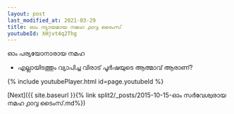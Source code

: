 ```yaml
---
layout: post
last_modified_at: 2021-03-29
title: ഓം ന്യായമായ നമഹ ൧൦൮ ടൈംസ്
youtubeId: XHjvt4q2Thg
---
```

 
 
 ഓം പര്യയോനാരായ നമഹ 
 
 -  എല്ലായിടത്തും വ്യാപിച്ച വിരാട് പൂർഷയുടെ ആത്മാവ് ആരാണ്? 
 
  
 
  
 
 
 
 
 
 


{% include youtubePlayer.html id=page.youtubeId %}
 
[Next]({{ site.baseurl }}{% link  split2/_posts/2015-10-15-ഓം സർവേശ്വരായ നമഹ ൧൦൮ ടൈംസ്.md%})
 
